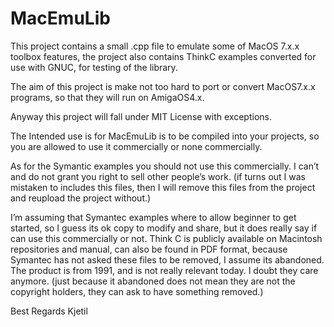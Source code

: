 # MacEmuLib

This project contains a small .cpp file to emulate some of MacOS 7.x.x toolbox features, 
the project also contains ThinkC examples converted for use with GNUC, for testing of the library.

The aim of this project is make not too hard to port or convert MacOS7.x.x programs, so that they will run on AmigaOS4.x.

Anyway this project will fall under MIT License with exceptions.

The Intended use is for MacEmuLib is to be compiled into your projects, so you are allowed to use it commercially or none commercially. 

As for the Symantic examples you should not use this commercially. I can’t and do not grant you right to sell other people’s work.
(if turns out I was mistaken to includes this files, then I will remove this files from the project and reupload the project without.)

I’m assuming that Symantec examples where to allow beginner to get started, so I guess its ok copy to modify and share, but it does really say if can use this commercially or not. Think C is publicly available on Macintosh repositories and manual, can also be found in PDF format, because Symantec has not asked these files to be removed, I assume its abandoned. The product is from 1991, and is not really relevant today. I doubt they care anymore. (just because it abandoned does not mean they are not the copyright holders, they can ask to have something removed.)

Best Regards
Kjetil
